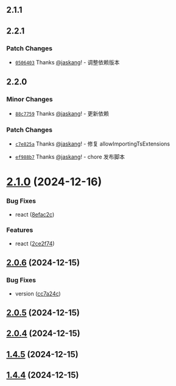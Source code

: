 ## 2.1.1

## 2.2.1

### Patch Changes

- [`0506403`](https://github.com/jaskang/config/commit/0506403dc15802a59fddcde4e6166a9d50bcda7b) Thanks [@jaskang](https://github.com/jaskang)! - 调整依赖版本

## 2.2.0

### Minor Changes

- [`88c7759`](https://github.com/jaskang/config/commit/88c7759f442f30a093812cdc2ae5012d05f71ea0) Thanks [@jaskang](https://github.com/jaskang)! - 更新依赖

### Patch Changes

- [`c7e825a`](https://github.com/jaskang/config/commit/c7e825adfdf517869df7c00b18fc4126ca4568b2) Thanks [@jaskang](https://github.com/jaskang)! - 修复 allowImportingTsExtensions

- [`ef988b7`](https://github.com/jaskang/config/commit/ef988b734adf4196b92e64e054051f98a50008b2) Thanks [@jaskang](https://github.com/jaskang)! - chore 发布脚本

# [2.1.0](https://github.com/JasKang/config/compare/v2.0.6...v2.1.0) (2024-12-16)

### Bug Fixes

- react ([8efac2c](https://github.com/JasKang/config/commit/8efac2c5bf11aa351545d2ea05cf7df35c8cd32c))

### Features

- react ([2ce2f74](https://github.com/JasKang/config/commit/2ce2f74499c323662310a5bb5c1bfae01f175016))

## [2.0.6](https://github.com/JasKang/config/compare/v2.0.5...v2.0.6) (2024-12-15)

### Bug Fixes

- version ([cc7a24c](https://github.com/JasKang/config/commit/cc7a24c0d44c93af70e1be60bd0e1baf2990d4ef))

## [2.0.5](https://github.com/JasKang/config/compare/v2.0.4...v2.0.5) (2024-12-15)

## [2.0.4](https://github.com/JasKang/config/compare/v1.4.5...v2.0.4) (2024-12-15)

## [1.4.5](https://github.com/JasKang/config/compare/v1.4.4...v1.4.5) (2024-12-15)

## [1.4.4](https://github.com/JasKang/config/compare/v1.4.2...v1.4.4) (2024-12-15)
